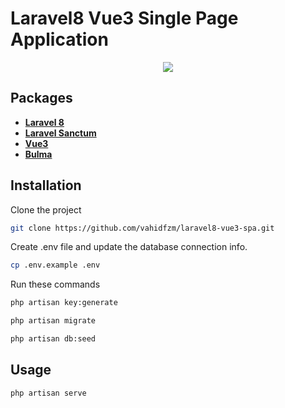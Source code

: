 # Laravel8 Vue3 Single Page Application

<p align="center">
<img src="https://i.imgur.com/3cdk4LL.png">
</p>

## Packages

- **[Laravel 8](https://github.com/laravel/laravel)**
- **[Laravel Sanctum](https://www.webdock.io/en)**
- **[Vue3](https://github.com/vuejs/vue-next)**
- **[Bulma](https://github.com/jgthms/bulma)**


## Installation

Clone the project
```bash
git clone https://github.com/vahidfzm/laravel8-vue3-spa.git
```
Create .env file and update the database connection info.
```bash
cp .env.example .env
```

Run these commands
```bash
php artisan key:generate
```

```bash
php artisan migrate
```

```bash
php artisan db:seed
```

## Usage

```bash
php artisan serve
```


